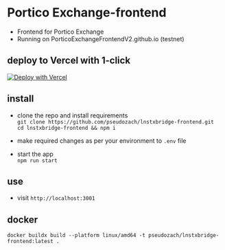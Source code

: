 # Portico Exchange-frontend


* Frontend for Portico Exchange
* Running on PorticoExchangeFrontendV2.github.io (testnet)

## deploy to Vercel with 1-click

[![Deploy with Vercel](https://vercel.com/button)](https://vercel.com/new/clone?repository-url=https%3A%2F%2Fgithub.com%2Fpseudozach%2Flnstxbridge-frontend&env=REACT_APP_BOLTZ_API,REACT_APP_BITCOIN_LND,REACT_APP_BITCOIN_LND_ONION,REACT_APP_NETWORK,REACT_APP_STACKS_NETWORK_TYPE&envDescription=lnstxbridge%20and%20node%20details&envLink=https%3A%2F%2Fgithub.com%2Fpseudozach%2Flnstxbridge-frontend%2Fblob%2Fmain%2F.env)

## install
* clone the repo and install requirements  
`git clone https://github.com/pseudozach/lnstxbridge-frontend.git`  
`cd lnstxbridge-frontend && npm i`

* make required changes as per your environment to `.env` file

* start the app  
`npm run start`

## use
* visit `http://localhost:3001`

## docker
`docker buildx build --platform linux/amd64 -t pseudozach/lnstxbridge-frontend:latest .`

